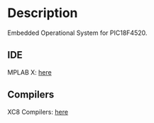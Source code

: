 # Description

Embedded Operational System for PIC18F4520.

## IDE 

MPLAB X: [here](https://www.microchip.com/mplab/mplab-x-ide)

## Compilers

XC8 Compilers: [here](https://www.microchip.com/mplab/compilers)


